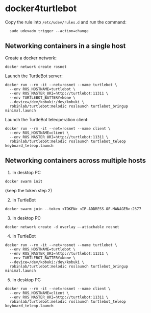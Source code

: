 # docker4turtlebot

Copy the rule into `/etc/udev/rules.d` and run the command:
```
  sudo udevadm trigger --action=change
```

## Networking containers in a single host

Create a docker network:
```
docker network create rosnet
```

Launch the TurtleBot server:
```
docker run --rm -it --net=rosnet --name turtlebot \
  --env ROS_HOSTNAME=turtlebot \
  --env ROS_MASTER_URI=http://turtlebot:11311 \
  --env TURTLEBOT_BATTERY=None \
  --device=/dev/kobuki:/dev/kobuki \
  robinlab/turtlebot:melodic roslaunch turtlebot_bringup minimal.launch
```

Launch the TurtleBot teleoperation client:
```
docker run --rm -it --net=rosnet --name client \
  --env ROS_HOSTNAME=client \
  --env ROS_MASTER_URI=http://turtlebot:11311 \
  robinlab/turtlebot:melodic roslaunch turtlebot_teleop keyboard_teleop.launch
```

## Networking containers across multiple hosts

1. In desktop PC
```
docker swarm init
```
(keep the token step 2)

2. In TurtleBot
```
docker swarm join --token <TOKEN> <IP-ADDRESS-OF-MANAGER>:2377
```

3. In desktop PC
```
docker network create -d overlay –-attachable rosnet
```

4. In TurtleBot
```
docker run --rm -it --net=rosnet --name turtlebot \
  --env ROS_HOSTNAME=turtlebot \
  --env ROS_MASTER_URI=http://turtlebot:11311 \
  --env TURTLEBOT_BATTERY=None \
  --device=/dev/kobuki:/dev/kobuki \
  robinlab/turtlebot:melodic roslaunch turtlebot_bringup minimal.launch
```

5. In desktop PC
```
docker run --rm -it --net=rosnet --name client \
  --env ROS_HOSTNAME=client \
  --env ROS_MASTER_URI=http://turtlebot:11311 \
  robinlab/turtlebot:melodic roslaunch turtlebot_teleop keyboard_teleop.launch
```
